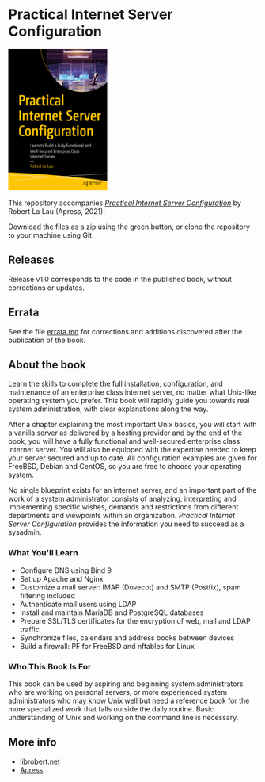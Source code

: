 # Practical Internet Server Configuration

<img src="images/isbn-9781484269596.png" alt="Cover image" width="200">

This repository accompanies *[Practical Internet Server Configuration](https://www.apress.com/book/9781484269596)* by Robert La Lau (Apress, 2021).

Download the files as a zip using the green button, or clone the repository to your machine using Git.

## Releases

Release v1.0 corresponds to the code in the published book, without corrections or updates.

## Errata

See the file [errata.md](errata.md) for corrections and additions discovered after the publication of the book.

## About the book

Learn the skills to complete the full installation, configuration, and maintenance of an enterprise class internet server, no matter what Unix-like operating system you prefer. This book will rapidly guide you towards real system administration, with clear explanations along the way.

After a chapter explaining the most important Unix basics, you will start with a vanilla server as delivered by a hosting provider and by the end of the book, you will have a fully functional and well-secured enterprise class internet server. You will also be equipped with the expertise needed to keep your server secured and up to date.  All configuration examples are given for FreeBSD, Debian and CentOS, so you are free to choose your operating system.

No single blueprint exists for an internet server, and an important part of the work of a system administrator consists of analyzing, interpreting and implementing specific wishes, demands and restrictions from different departments and viewpoints within an organization. *Practical Internet Server Configuration* provides the information you need to succeed as a sysadmin.

### What You'll Learn

- Configure DNS using Bind 9
- Set up Apache and Nginx
- Customize a mail server: IMAP (Dovecot) and SMTP (Postfix), spam filtering included
- Authenticate mail users using LDAP
- Install and maintain MariaDB and PostgreSQL databases
- Prepare SSL/TLS certificates for the encryption of web, mail and LDAP traffic
- Synchronize files, calendars and address books between devices
- Build a firewall: PF for FreeBSD and nftables for Linux

### Who This Book Is For

This book can be used by aspiring and beginning system administrators who are working on personal servers, or more experienced system administrators who may know Unix well but need a reference book for the more specialized work that falls outside the daily routine. Basic understanding of Unix and working on the command line is necessary.

## More info

- [librobert.net](https://www.librobert.net/book/internet/index.en)
- [Apress](https://www.apress.com/book/9781484269596)
